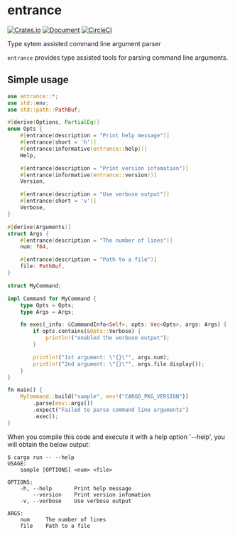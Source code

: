 entrance
========

[![Crates.io](https://img.shields.io/crates/v/entrance.svg)](https://crates.io/crates/entrance)
[![Document](https://docs.rs/entrance/badge.svg)](https://docs.rs/entrance)
[![CircleCI](https://circleci.com/gh/0ncorhynchus/entrance.svg?style=shield)](https://circleci.com/gh/0ncorhynchus/entrance)

Type sytem assisted command line argument parser

`entrance` provides type assisted tools for parsing command line arguments.

Simple usage
------------

```rust
use entrance::*;
use std::env;
use std::path::PathBuf;

#[derive(Options, PartialEq)]
enum Opts {
    #[entrance(description = "Print help message")]
    #[entrance(short = 'h')]
    #[entrance(informative(entrance::help))]
    Help,

    #[entrance(description = "Print version infomation")]
    #[entrance(informative(entrance::version))]
    Version,

    #[entrance(description = "Use verbose output")]
    #[entrance(short = 'v')]
    Verbose,
}

#[derive(Arguments)]
struct Args {
    #[entrance(description = "The number of lines")]
    num: f64,

    #[entrance(description = "Path to a file")]
    file: PathBuf,
}

struct MyCommand;

impl Command for MyCommand {
    type Opts = Opts;
    type Args = Args;

    fn exec(_info: &CommandInfo<Self>, opts: Vec<Opts>, args: Args) {
        if opts.contains(&Opts::Verbose) {
            println!("enabled the verbose output");
        }

        println!("1st argument: \"{}\"", args.num);
        println!("2nd argument: \"{}\"", args.file.display());
    }
}

fn main() {
    MyCommand::build("sample", env!("CARGO_PKG_VERSION"))
        .parse(env::args())
        .expect("Failed to parse command line arguments")
        .exec();
}
```

When you compile this code and execute it with a help option '--help', you will obtain the below output:

```console
$ cargo run -- --help
USAGE:
    sample [OPTIONS] <num> <file>

OPTIONS:
    -h, --help       Print help message
        --version    Print version infomation
    -v, --verbose    Use verbose output

ARGS:
    num     The number of lines
    file    Path to a file
```
